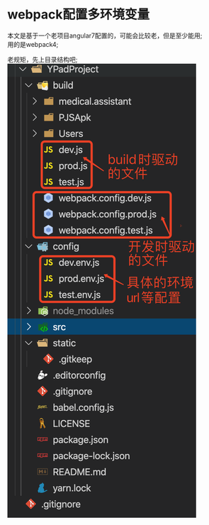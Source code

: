 # webpack配置多环境变量

本文是基于一个老项目angular7配置的，可能会比较老，但是至少能用;  
用的是webpack4;  

老规矩，先上目录结构吧;  
![webpack配置](./img/webpack.png)